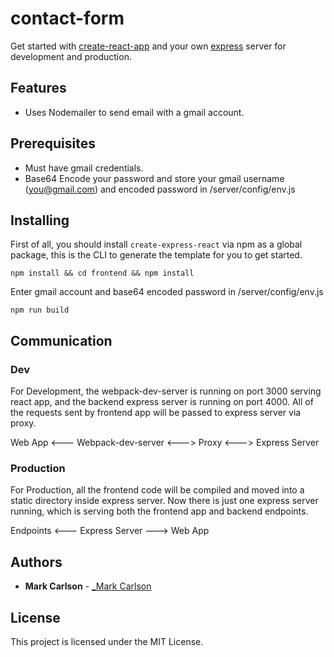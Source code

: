 
# contact-form

Get started with [create-react-app](https://github.com/facebookincubator/create-react-app) and your own [express](https://expressjs.com/) server for development and production.

## Features

- Uses Nodemailer to send email with a gmail account.

## Prerequisites

- Must have gmail credentials.
- Base64 Encode your password and store your gmail username (you@gmail.com) and encoded password in /server/config/env.js

## Installing

First of all, you should install `create-express-react` via npm as a global package, this is the CLI to generate the template for you to get started.

```
npm install && cd frontend && npm install
```

Enter gmail account and base64 encoded password in /server/config/env.js

```
npm run build
```

## Communication

### Dev
For Development, the webpack-dev-server is running on port 3000 serving react app, and the backend express server is running on port 4000. All of the requests sent by frontend app will be passed to express server via proxy.

Web App <--- Webpack-dev-server <---> Proxy <---> Express Server

### Production
For Production, all the frontend code will be compiled and moved into a static directory inside express server. Now there is just one express server running, which is serving both the frontend app and backend endpoints.

Endpoints <--- Express Server ---> Web App

## Authors

* **Mark Carlson**  - [_Mark Carlson](https://markcarlson.io)

## License

This project is licensed under the MIT License.


